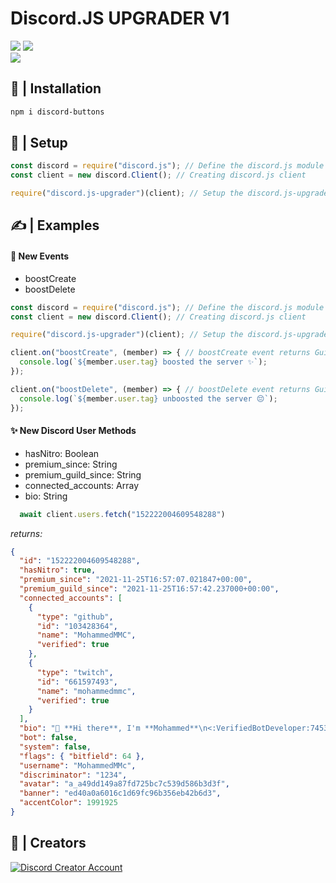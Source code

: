 <div>
    <h1>Discord.JS UPGRADER V1</h1>
    <div>
        <img src="https://img.shields.io/npm/v/discord.js-upgrader?maxAge=3600" />
        <img src="https://img.shields.io/npm/dt/discord.js-upgrader?maxAge=3600" />
    </div>
    <img src="https://nodei.co/npm/discord.js-upgrader.png?downloads=true&stars=true">
</div>

## 📂 | Installation

```sh
npm i discord-buttons
```

## 📜 | Setup

```js
const discord = require("discord.js"); // Define the discord.js module
const client = new discord.Client(); // Creating discord.js client

require("discord.js-upgrader")(client); // Setup the discord.js-upgrader module
```

## **✍ | Examples**

#### 🔨 New Events

<ul>
    <li>boostCreate</li>
    <li>boostDelete</li>
</ul>

```js
const discord = require("discord.js"); // Define the discord.js module
const client = new discord.Client(); // Creating discord.js client

require("discord.js-upgrader")(client); // Setup the discord.js-upgrader module

client.on("boostCreate", (member) => { // boostCreate event returns GuildMember
  console.log(`${member.user.tag} boosted the server ✨`);
});

client.on("boostDelete", (member) => { // boostDelete event returns GuildMember
  console.log(`${member.user.tag} unboosted the server 😔`);
});
```

#### ✨ New Discord User Methods

<ul>
    <li>hasNitro: Boolean</li>
    <li>premium_since: String</li>
    <li>premium_guild_since: String</li>
    <li>connected_accounts: Array</li>
    <li>bio: String</li>
</ul>

```js
  await client.users.fetch("152222004609548288")
```
<em>returns:</em>
```json
{
  "id": "152222004609548288",
  "hasNitro": true,
  "premium_since": "2021-11-25T16:57:07.021847+00:00",
  "premium_guild_since": "2021-11-25T16:57:42.237000+00:00",
  "connected_accounts": [
    {
      "type": "github",
      "id": "103428364",
      "name": "MohammedMMC",
      "verified": true
    },
    {
      "type": "twitch",
      "id": "661597493",
      "name": "mohammedmmc",
      "verified": true
    }
  ],
  "bio": "👋 **Hi there**, I'm **Mohammed**\n<:VerifiedBotDeveloper:745306444534120453> I'm **Full-Stack** Developer\n**<:devlist:876121148990062642> DevList: https://dlist.me/mmc\n**\nhttps://i8.ae/necDO",
  "bot": false,
  "system": false,
  "flags": { "bitfield": 64 },
  "username": "MohammedMMc",
  "discriminator": "1234",
  "avatar": "a_a49dd149a87fd725bc7c539d586b3d3f",
  "banner": "ed40a0a6016c1d69fc96b356eb42b6d3",
  "accentColor": 1991925
}
```

## 👥 | Creators

<a href="https://github.com/MohammedMMC"><img src="https://discord.c99.nl/widget/theme-1/152222004609548288.png" alt="Discord Creator Account"></a>
